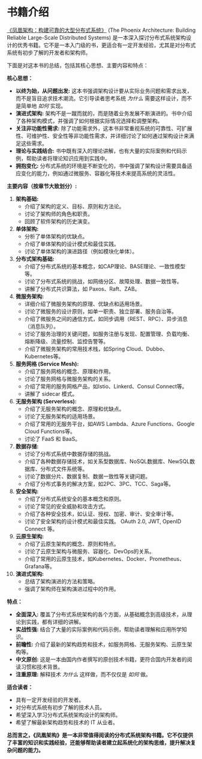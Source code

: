 # 书籍介绍

[《凤凰架构：构建可靠的大型分布式系统》](https://icyfenix.cn/summary/) (The Phoenix Architecture: Building Reliable Large-Scale Distributed Systems) 是一本深入探讨分布式系统架构设计的优秀书籍。它不是一本入门级的书，更适合有一定开发经验，尤其是对分布式系统有初步了解的开发者和架构师。

下面是对这本书的总结，包括其核心思想、主要内容和特点：

**核心思想：**

- **以终为始，从问题出发:** 这本书强调架构设计要从实际业务问题和需求出发，而不是盲目追求技术潮流。它引导读者思考系统 *为什么* 需要这样设计，而不是简单地 *如何* 实现。
- **演进式架构:** 架构不是一蹴而就的，而是随着业务发展不断演进的。书中介绍了各种架构模式，并强调了如何根据实际情况选择和调整架构。
- **关注非功能性需求:** 除了功能需求外，这本书非常重视系统的可靠性、可扩展性、可维护性、安全性等非功能性需求，并详细讨论了如何通过架构设计来满足这些需求。
- **理论与实践结合:** 书中既有深入的理论讲解，也有大量的实际案例和代码示例，帮助读者将理论知识应用到实践中。
- **拥抱变化:** 分布式系统的环境是不断变化的，书中强调了架构设计需要具备适应变化的能力，例如通过微服务、容器化等技术来提高系统的灵活性。

**主要内容（按章节大致划分）:**

1. **架构基础:**
   - 介绍了架构的定义、目标、原则和方法论。
   - 讨论了架构师的角色和职责。
   - 回顾了软件架构的历史演变。
2. **单体架构:**
   - 分析了单体架构的优缺点。
   - 介绍了单体架构的设计模式和最佳实践。
   - 讨论了单体架构的演进路径（例如模块化单体）。
3. **分布式架构基础:**
   - 介绍了分布式系统的基本概念，如CAP理论、BASE理论、一致性模型等。
   - 讨论了分布式系统的挑战，如网络分区、故障处理、数据一致性等。
   - 讲解了分布式共识算法，如 Paxos、Raft、ZAB。
4. **微服务架构:**
   - 详细介绍了微服务架构的原理、优缺点和适用场景。
   - 讨论了微服务的设计原则，如单一职责、独立部署、服务自治等。
   - 介绍了微服务之间的通信方式，如同步调用（REST、RPC）、异步消息（消息队列）。
   - 讨论了服务治理的关键问题，如服务注册与发现、配置管理、负载均衡、熔断降级、流量控制、监控告警等。
   - 介绍了微服务架构的常用技术栈，如Spring Cloud、Dubbo、Kubernetes等。
5. **服务网格 (Service Mesh):**
   - 介绍了服务网格的概念、原理和作用。
   - 讨论了服务网格与微服务架构的关系。
   - 介绍了常用的服务网格产品，如Istio、Linkerd、Consul Connect等。
   - 讲解了 sidecar 模式。
6. **无服务架构 (Serverless):**
   - 介绍了无服务架构的概念、原理和优缺点。
   - 讨论了无服务架构的适用场景。
   - 介绍了常用的无服务平台，如AWS Lambda、Azure Functions、Google Cloud Functions等。
   - 讨论了 FaaS 和 BaaS。
7. **数据存储:**
   - 讨论了分布式系统中数据存储的挑战。
   - 介绍了各种数据存储技术，如关系型数据库、NoSQL数据库、NewSQL数据库、分布式文件系统等。
   - 讨论了数据分片、数据复制、数据一致性等关键问题。
   - 介绍了分布式事务的解决方案，如2PC、3PC、TCC、Saga等。
8. **安全架构:**
   - 介绍了分布式系统安全的基本概念和原则。
   - 讨论了常见的安全威胁和攻击方式。
   - 介绍了各种安全技术，如认证、授权、加密、审计、安全审计等。
   - 讨论了安全架构的设计模式和最佳实践。 OAuth 2.0, JWT, OpenID Connect 等。
9. **云原生架构:**
   - 介绍了云原生架构的概念、原则和特点。
   - 讨论了云原生架构与微服务、容器化、DevOps的关系。
   - 介绍了常用的云原生技术，如Kubernetes、Docker、Prometheus、Grafana等。
10. **演进式架构:**
    - 总结了架构演进的方法和策略。
    - 强调了架构师在架构演进过程中的作用。

**特点：**

- **全面深入:** 覆盖了分布式系统架构的各个方面，从基础概念到高级技术，从理论到实践，都有详细的讲解。
- **实战性强:** 结合了大量的实际案例和代码示例，帮助读者理解和应用所学知识。
- **前瞻性:** 介绍了最新的架构趋势和技术，如服务网格、无服务架构、云原生架构等。
- **中文原创:** 这是一本由国内作者撰写的原创技术书籍，更符合国内开发者的阅读习惯和技术背景。
- **注重原理:** 解释技术 *为什么* 这样做，而不仅仅是 *如何* 做。

**适合读者：**

- 具有一定开发经验的开发者。
- 对分布式系统有初步了解的技术人员。
- 希望深入学习分布式系统架构设计的架构师。
- 希望了解最新架构趋势和技术的 IT 从业者。

**总而言之，《凤凰架构》是一本非常值得阅读的分布式系统架构书籍。它不仅提供了丰富的知识和实践经验，还能够帮助读者建立起系统化的架构思维，提升解决复杂问题的能力。**